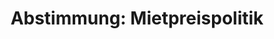 ---
abstimmung:
  abstimmung: 1
  bundestagssitzung: 36
  datum: 7. Juni 2018
  legislaturperiode: 19
categories:
- Todo
data:
- title: Abstimmungsergebnis 20180607_1-data.pdf
  url: /res/2021-btw/abstimmungsergebnisse/20180607_1-data.pdf
- title: Abstimmungsergebnis 20180607_1_xls-data.xls
  url: /res/2021-btw/abstimmungsergebnisse/20180607_1_xls-data.xls
- title: Abstimmungsergebnis 20180607_1_xls-datacsv
  url: /res/2021-btw/abstimmungsergebnisse/csv/20180607_1_xls-datacsv
ergebnis:
  AfD:
    enthaltung: 0
    gesamt: 92
    ja: 0
    nein: 87
    nichtabgegeben: 5
    ungueltig: 0
  Bündnis 90/Die Grünen:
    enthaltung: 0
    gesamt: 67
    ja: 61
    nein: 0
    nichtabgegeben: 6
    ungueltig: 0
  Die Linke:
    enthaltung: 0
    gesamt: 69
    ja: 58
    nein: 0
    nichtabgegeben: 11
    ungueltig: 0
  FDP:
    enthaltung: 0
    gesamt: 80
    ja: 0
    nein: 76
    nichtabgegeben: 4
    ungueltig: 0
  cdu/csu:
    enthaltung: 0
    gesamt: 246
    ja: 0
    nein: 234
    nichtabgegeben: 12
    ungueltig: 0
  file: 20180607_1_xls-data.xls
  fraktionslos:
    enthaltung: 0
    gesamt: 2
    ja: 0
    nein: 2
    nichtabgegeben: 0
    ungueltig: 0
  spd:
    enthaltung: 0
    gesamt: 153
    ja: 0
    nein: 143
    nichtabgegeben: 10
    ungueltig: 0
layout: abstimmung
links:
- title: Link zu bundestag.de
  url: https://www.bundestag.de/parlament/plenum/abstimmung/abstimmung?id=515
preview: 'Deutscher Bundestag


  36. Sitzung des Deutschen Bundestages

  am Donnerstag, 7. Juni 2018


  Endgültiges Ergebnis der Namentlichen Abstimmung Nr. 1


  Gesetzentwurf der Abgeordneten Caren Lay, Nicole Gohlke, Pascal Meiser, weiterer

  Abgeordneter und der Fraktion DIE LINKE.

  Entwurf eines Gesetzes zur Erweiterung der Auskunftspflicht der Vermieterinnen und

  Vermieter und zur Abschaffung der Rügepflicht der Mieterinnen und Mieter

  Drs. 19/258 und 19/1907'
tags:
- Todo
title: 'Abstimmung: Mietpreispolitik'
---